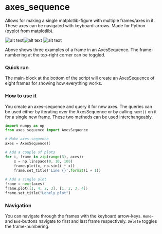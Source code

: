 # axes_sequence
Allows for making a single matplotlib-figure with multiple frames/axes in it. These axes can be navigated with keyboard-arrows. Made for Python (pyplot from matplotlib).

![alt text][screen1]![alt text][screen2]  ![alt text][screen3]    

Above shows three examples of a frame in an AxesSequence. The frame-numbering at the top-right corner can be toggled.

### Quick run

The main-block at the bottom of the script will create an AxesSequence of eight frames for showing how 
everything works.

### How to use it
You create an axes-sequence and query it for new axes. The queries can be used either by iterating over the AxesSequence
or by calling `next()` on it for a single new frame. These two methods can be used interchangeably.
```python
import numpy as np
from axes_sequence import AxesSequence

# Make axes-sequence
axes = AxesSequence()

# Add a couple of plots
for i, frame in zip(range(3), axes):
    x = np.linspace(0, 10, 100)
    frame.plot(x, np.sin(i * x))
    frame.set_title('Line {}'.format(i + 1))
    
# Add a single plot
frame = next(axes)
frame.plot([1, 4, 2, 3], [1, 2, 3, 4])
frame.set_title("Lonely plot")
```

### Navigation
You can navigate through the frames with the keyboard arrow-keys. `Home`- and `End`-buttons navigate to first and last 
frame respectively. `Delete` toggles the frame-numbering.  


[screen1]: https://github.com/North-Guard/axes_sequence/screenshots/screen1.PNG "First frame."
[screen2]: https://github.com/North-Guard/axes_sequence/screenshots/screen2.PNG "Seventh frame."
[screen3]: https://github.com/North-Guard/axes_sequence/screenshots/screen3.PNG "Eighth frame."